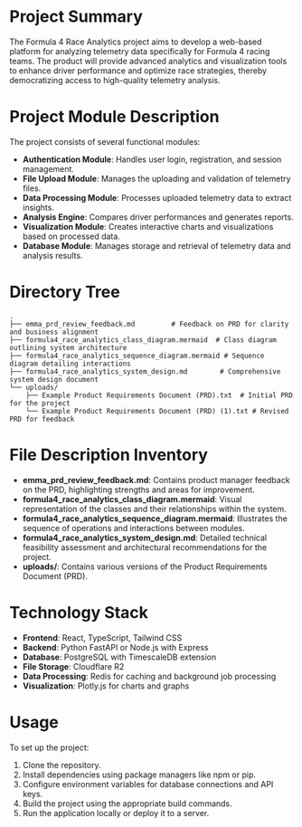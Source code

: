 # Project Summary
The Formula 4 Race Analytics project aims to develop a web-based platform for analyzing telemetry data specifically for Formula 4 racing teams. The product will provide advanced analytics and visualization tools to enhance driver performance and optimize race strategies, thereby democratizing access to high-quality telemetry analysis.

# Project Module Description
The project consists of several functional modules:
- **Authentication Module**: Handles user login, registration, and session management.
- **File Upload Module**: Manages the uploading and validation of telemetry files.
- **Data Processing Module**: Processes uploaded telemetry data to extract insights.
- **Analysis Engine**: Compares driver performances and generates reports.
- **Visualization Module**: Creates interactive charts and visualizations based on processed data.
- **Database Module**: Manages storage and retrieval of telemetry data and analysis results.

# Directory Tree
```
.
├── emma_prd_review_feedback.md         # Feedback on PRD for clarity and business alignment
├── formula4_race_analytics_class_diagram.mermaid  # Class diagram outlining system architecture
├── formula4_race_analytics_sequence_diagram.mermaid # Sequence diagram detailing interactions
├── formula4_race_analytics_system_design.md        # Comprehensive system design document
└── uploads/
    ├── Example Product Requirements Document (PRD).txt  # Initial PRD for the project
    └── Example Product Requirements Document (PRD) (1).txt # Revised PRD for feedback
```

# File Description Inventory
- **emma_prd_review_feedback.md**: Contains product manager feedback on the PRD, highlighting strengths and areas for improvement.
- **formula4_race_analytics_class_diagram.mermaid**: Visual representation of the classes and their relationships within the system.
- **formula4_race_analytics_sequence_diagram.mermaid**: Illustrates the sequence of operations and interactions between modules.
- **formula4_race_analytics_system_design.md**: Detailed technical feasibility assessment and architectural recommendations for the project.
- **uploads/**: Contains various versions of the Product Requirements Document (PRD).

# Technology Stack
- **Frontend**: React, TypeScript, Tailwind CSS
- **Backend**: Python FastAPI or Node.js with Express
- **Database**: PostgreSQL with TimescaleDB extension
- **File Storage**: Cloudflare R2
- **Data Processing**: Redis for caching and background job processing
- **Visualization**: Plotly.js for charts and graphs

# Usage
To set up the project:
1. Clone the repository.
2. Install dependencies using package managers like npm or pip.
3. Configure environment variables for database connections and API keys.
4. Build the project using the appropriate build commands.
5. Run the application locally or deploy it to a server.
